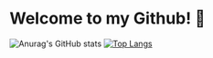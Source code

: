 # Welcome to my Github! :wave:

![Anurag's GitHub stats](https://github-readme-stats.vercel.app/api?username=Francois16&show_icons=true)
[![Top Langs](https://github-readme-stats.vercel.app/api/top-langs/?username=Francois16&layout=compact)](https://github.com/anuraghazra/github-readme-stats)


